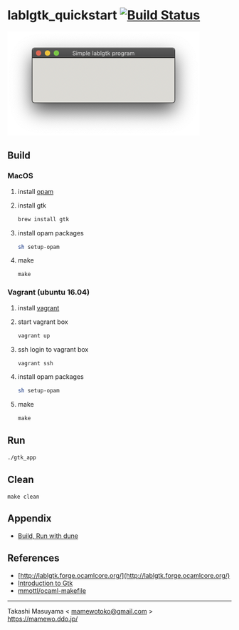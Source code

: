 lablgtk_quickstart [![Build Status](https://travis-ci.com/mamewotoko/lablgtk_quickstart.svg?branch=master)](https://travis-ci.com/mamewotoko/lablgtk_quickstart)
==================

![screenshot](doc/screenshot.png)

Build
-------

### MacOS

1. install [opam](https://opam.ocaml.org/doc/Install.html)
2. install gtk

    ```bash
    brew install gtk
    ```
    
3. install opam packages

    ```bash
    sh setup-opam
    ```

4. make

    ```
    make
    ```

### Vagrant (ubuntu 16.04)

1. install [vagrant](https://www.vagrantup.com/downloads.html)
2. start vagrant box

    ```bash
    vagrant up
    ```

3. ssh login to vagrant box

    ```bash
    vagrant ssh
    ```

4. install opam packages

    ```bash
    sh setup-opam
    ```

4. make

    ```
    make
    ```

Run
----

```
./gtk_app
```

Clean
-----

```
make clean
```

Appendix
--------

* [Build, Run with dune](README_dune.md)

References
----------

* [http://lablgtk.forge.ocamlcore.org/](http://lablgtk.forge.ocamlcore.org/)
* [Introduction to Gtk](https://ocaml.org/learn/tutorials/introduction_to_gtk.html)
* [mmottl/ocaml-makefile](https://github.com/mmottl/ocaml-makefile)

----
Takashi Masuyama < mamewotoko@gmail.com >  
https://mamewo.ddo.jp/
